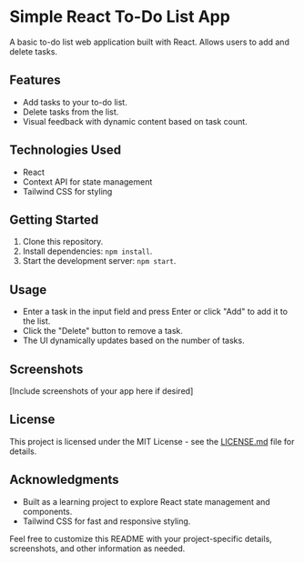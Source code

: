 # Simple React To-Do List App

A basic to-do list web application built with React. Allows users to add and delete tasks.

## Features

- Add tasks to your to-do list.
- Delete tasks from the list.
- Visual feedback with dynamic content based on task count.

## Technologies Used

- React
- Context API for state management
- Tailwind CSS for styling

## Getting Started

1. Clone this repository.
2. Install dependencies: `npm install`.
3. Start the development server: `npm start`.

## Usage

- Enter a task in the input field and press Enter or click "Add" to add it to the list.
- Click the "Delete" button to remove a task.
- The UI dynamically updates based on the number of tasks.

## Screenshots

[Include screenshots of your app here if desired]

## License

This project is licensed under the MIT License - see the [LICENSE.md](LICENSE.md) file for details.

## Acknowledgments

- Built as a learning project to explore React state management and components.
- Tailwind CSS for fast and responsive styling.

Feel free to customize this README with your project-specific details, screenshots, and other information as needed.
